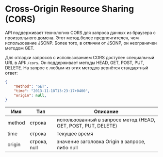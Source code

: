 # Cross-Origin Resource Sharing (CORS)

API поддерживает технологию CORS для запроса данных из браузера с произвольного домена. Этот метод более предпочтителен,
чем использование JSONP. Более того, в отличии от JSONP, он неограничен методом GET.

Для отладки запросов с использованием CORS доступен специальный URL в API: `/cors`.
Он поддерживает методы HEAD, GET, POST, PUT, DELETE. На запрос с любым из этих методов вернётся стандартный ответ:

```json
{
    "method": "GET",
    "time": "2013-11-18T13:23:17+0400",
    "origin": null,
}
```

 Имя | Тип | Описание
 --- | --- | ---
 method | строка | использованный в запросе метод (HEAD, GET, POST, PUT, DELETE)
 time | строка | текущее время
 origin | строка, null | значение заголовка Origin в запросе, либо null






